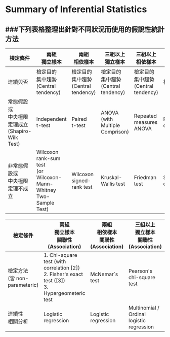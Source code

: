 # Summary of Inferential Statistics

###下列表格整理出針對不同狀況而使用的假說性統計方法
---

| 檢定條件 | 兩組<br>獨立樣本 | 兩組<br>相依樣本 | 三組以上<br>獨立樣本 | 三組以上<br>相依樣本 | 連續性 |
| -- | -- | -- | -- | -- | -- |
| 連續與否 | 檢定目的<br>集中趨勢 (Central tendency) | 檢定目的<br>集中趨勢 (Central tendency) | 檢定目的<br>集中趨勢 (Central tendency) | 檢定目的<br>集中趨勢 (Central tendency) | 相關分析 |
| 常態假設或<br>中央極限定理成立<br>(Shapiro-Wilk Test) | Independent<br> t-test | Paired<br> t-test | ANOVA (with Multiple Comprison) | Repeated measures ANOVA | Pearson's<br>correlation |
| 非常態假設或<br>中央極限定理不成立 | Wilcoxon rank-sum test<br> (or Wilcoxon-Mann-Whitney<br> Two-Sample Test) | Wilcoxon signed-rank test | Kruskal-Wallis test	| Friedman test	| Spearman`s correlation |

| 檢定條件 | 兩組<br>獨立樣本<br>關聯性 (Association) | 兩組<br>相依樣本<br>關聯性 (Association) | 三組以上<br>獨立樣本<br>關聯性 (Association) | 三組以上<br>相依樣本<br>關聯性 (Association) |
| -- | -- | -- | -- | -- |
| 檢定方法 <br>(皆 non-parameteric) | 1. Chi-square test (with correlation [2])<br>2. Fisher's exact test ([3])<br>3. Hypergeometeric test | McNemar`s test | Pearson's chi-square test | Cochran`s test |
| 連續性<br>相關分析 | Logistic regression | Logistic regression | Multinomial / Ordinal<br>logistic regression | Multinomial / Ordinal<br>logistic regression |
